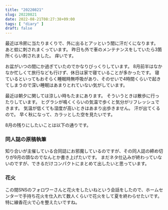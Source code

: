 ```yaml
---
title: "20220821"
slug: 20220821
date: 2022-08-21T08:27:38+09:00
tags: [ "diary" ]
draft: false
---
```


最近は冷房に当たりまくりで、外に出るとアッという間に汗だくになります。
あと蚊に刺されまくっています。
昨日も外で車のメンテナンスをしていたら3箇所くらい刺されました。
痒いです。

お盆がいつの間にか過ぎていたのでかなりびっくりしています。
8月前半はなかなか忙しくて旅行なども行けず、休日は家で寝ていることが多かったです。
寝ているといってもおそらく睡眠時無呼吸があり、そのせいで4時間くらいで起きてしまうので深い睡眠はあまりとれていない気がしています。

最近は朝夕に関しては涼しい時もたまにあります。
そういうときは散歩に行ったりしています。
ヒグラシが鳴くくらいの気温で歩くと気分がリフレッシュできます。
気温が低くても湿度が高いときはあまり出歩きません。
汗が出てくるので。
早く秋になって、カラッとした空を見たいです。

8月の残りにしたいことは以下の通りです。

### 同人誌の原稿執筆

知り合いが主催している合同誌にお邪魔しているのですが、その同人誌の締め切りが9月の頭なのでなんとか書き上げたいです。
まだネタ仕込みが終わっていないのですが、できるだけコンパクトにまとめて出したいと思っています。

### 花火

この間SNSのフォロワーさんと花火をしたいねという会話をしたので、ホームセンターで手持ち花火を仕入れて数人くらいで花火をして夏を終わらせたいです。
特に線香花火で心を整えたいですね。